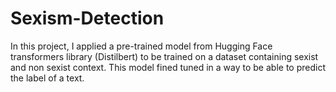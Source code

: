 # Sexism-Detection
In this project, I applied a pre-trained model from Hugging Face transformers library (Distilbert) to be trained on a dataset containing sexist and non sexist context.
This model fined tuned in a way to be able to predict the label of a text. 
